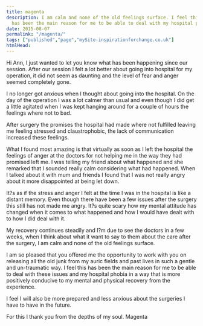 ```yaml
---
title: magenta
description: I am calm and none of the old feelings surface. I feel this (life retuning session) 
  has been the main reason for me to be able to deal with my hospital phobia.
date: 2015-08-07
permalink: "/magenta/"
tags: ["published","page","mySite-inspirationforchange.co.uk"]
htmlHead: 
---
```

Hi Ann, I just wanted to let you know what has been happening since our session. After our session I felt a lot better about going into hospital for my operation, it did not seem as daunting and the level of fear and anger seemed completely gone.
<!--more-->

I no longer got anxious when I thought about going into the hospital. On the day of the operation I was a lot calmer than usual and even though I did get a little agitated when I was kept hanging around for a couple of hours the feelings where not to bad.

After surgery the promises the hospital had made where not fulfilled leaving me feeling stressed and claustrophobic, the lack of communication increased these feelings.

What I found most amazing is that virtually as soon as I left the hospital the feelings of anger at the doctors for not helping me in the way they had promised left me. I was telling my friend about what happened and she remarked that I sounded really calm considering what had happened. When I talked about it with mum and friends I found that I was not really angry about it more disappointed at being let down.

It?s as if the stress and anger I felt at the time I was in the hospital is like a distant memory. Even though there have been a few issues after the surgery this still has not made me angry. It?s quite scary how my mental attitude has changed when it comes to what happened and how I would have dealt with to how I did deal with it.

My recovery continues steadily and I?m due to see the doctors in a few weeks, when I think about what it want to say to them about the care after the surgery, I am calm and none of the old feelings surface.

I am so pleased that you offered me the opportunity to work with you on releasing all the old junk from my auric fields and past lives in such a gentle and un-traumatic way. I feel this has been the main reason for me to be able to deal with these issues and my hospital phobia in a way that is more positively conducive to my mental and physical recovery from the experience.

I feel I will also be more prepared and less anxious about the surgeries I have to have in the future.

For this I thank you from the depths of my soul. Magenta
